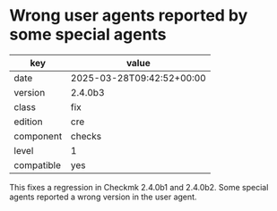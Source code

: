 [//]: # (werk v2)
# Wrong user agents reported by some special agents

key        | value
---------- | ---
date       | 2025-03-28T09:42:52+00:00
version    | 2.4.0b3
class      | fix
edition    | cre
component  | checks
level      | 1
compatible | yes

This fixes a regression in Checkmk 2.4.0b1 and 2.4.0b2.
Some special agents reported a wrong version in the user agent.
